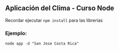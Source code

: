 ## Aplicación del Clima - Curso Node

Recordar ejecutar ```npm install``` para las librerías

### Ejemplo:
```
node app -d "San Jose Costa Rica"
```